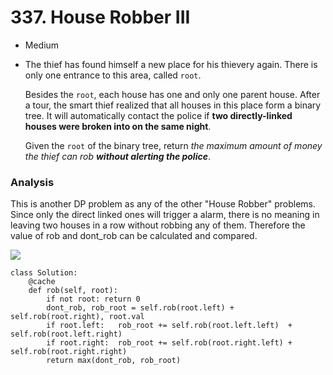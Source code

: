 # 337. House Robber III

* Medium
*   The thief has found himself a new place for his thievery again. There is only one entrance to this area, called `root`.

    Besides the `root`, each house has one and only one parent house. After a tour, the smart thief realized that all houses in this place form a binary tree. It will automatically contact the police if **two directly-linked houses were broken into on the same night**.

    Given the `root` of the binary tree, return _the maximum amount of money the thief can rob **without alerting the police**_.

### Analysis&#x20;

This is another DP problem as any of the other "House Robber" problems. Since only the direct linked ones will trigger a alarm, there is no meaning in leaving two houses in a row without robbing any of them. Therefore the value of rob and dont\_rob can be calculated and compared.&#x20;

![](<../../../../.gitbook/assets/image (256).png>)

```
class Solution:
    @cache
    def rob(self, root):
        if not root: return 0
        dont_rob, rob_root = self.rob(root.left) + self.rob(root.right), root.val
        if root.left:   rob_root += self.rob(root.left.left)  + self.rob(root.left.right)
        if root.right:  rob_root += self.rob(root.right.left) + self.rob(root.right.right)
        return max(dont_rob, rob_root)
```

